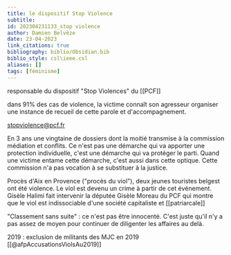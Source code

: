 ```yaml
---
title: le dispositif Stop Violence
subtitle:
id: 202304231133_stop violence
author: Damien Belvèze
date: 23-04-2023
link_citations: true
bibliography: biblio/Obsidian.bib
biblio_style: csl\ieee.csl
aliases: []
tags: [féminisme]
---
```


responsable du dispositif "Stop Violences" du [[PCF]]

dans 91% des cas de violence, la victime connaît son agresseur
organiser une instance de recueil de cette parole et d'accompagnement. 

stopviolence@pcf.fr

En 3 ans une vingtaine de dossiers dont la moitié transmise à la commission médiation et conflits. 
Ce n'est pas une démarche qui va apporter une protection individuelle, c'est une démarche qui va protéger le parti. 
Quand une victime entame cette démarche, c'est aussi dans cette optique. 
Cette commission n'a pas vocation à se substituer à la justice. 

Procès d'Aix en Provence ("procès du viol"), deux jeunes touristes belgest ont été violence. Le viol est devenu un crime à partir de cet événement. 
Gisèle Halimi fait intervenir la députée Gisèle Moreau du PCF qui montre que le viol est indissociable d'une société capitaliste et [[patriarcale]]

"Classement sans suite" : ce n'est pas être innocenté. C'est juste qu'il n'y a pas assez de moyen pour continuer de diligenter les affaires au delà. 

2019 : exclusion de militants des MJC en 2019
[[@afpAccusationsViolsAu2019]]


